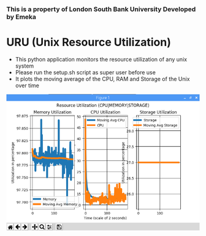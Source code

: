 ### This is a property of London South Bank University Developed by Emeka
# URU (Unix Resource Utilization)

* This python application monitors the resource utilization of any unix system
* Please run the setup.sh script as super user before use
* It plots the moving average of the CPU, RAM and Storage of the Unix over time

![graphical display](uru.png)
